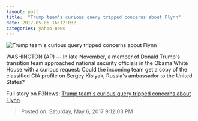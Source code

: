 ```yaml
---
layout: post
title:  "Trump team's curious query tripped concerns about Flynn"
date: 2017-05-06 16:12:03Z
categories: yahoo-news
---
```


![Trump team's curious query tripped concerns about Flynn](https://s.yimg.com/uu/api/res/1.2/IK9ktfGxzpYmBBFvVXDf.A--/aD0xOTQ0O3c9MjQ5OTtzbT0xO2FwcGlkPXl0YWNoeW9u/http://media.zenfs.com/en_us/News/ap_webfeeds/1f8bffc91d744b25b55f61de2b8e2f69.jpg)

WASHINGTON (AP) — In late November, a member of Donald Trump's transition team approached national security officials in the Obama White House with a curious request: Could the incoming team get a copy of the classified CIA profile on Sergey Kislyak, Russia's ambassador to the United States?


Full story on F3News: [Trump team's curious query tripped concerns about Flynn](http://www.f3nws.com/n/FCtyP)

> Posted on: Saturday, May 6, 2017 9:12:03 PM
